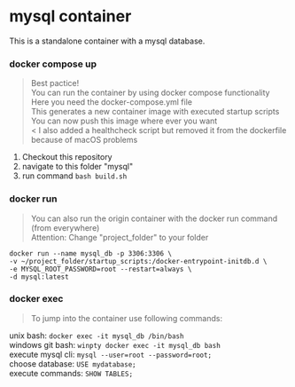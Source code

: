 # mysql container

This is a standalone container with a mysql database.<br/>

### docker compose up

> Best pactice!<br/>
> You can run the container by using docker compose functionality<br/>
> Here you need the docker-compose.yml file<br/>
> This generates a new container image with executed startup scripts<br/>
> You can now push this image where ever you want<br/>
< I also added a healthcheck script but removed it from the dockerfile because of macOS problems<br/>

1. Checkout this repository
2. navigate to this folder "mysql"
2. run command `bash build.sh`

### docker run

> You can also run the origin container with the docker run command (from everywhere)<br/>
> Attention: Change "project_folder" to your folder<br/>

`docker run --name mysql_db -p 3306:3306 \`<br/>
`-v ~/project_folder/startup_scripts:/docker-entrypoint-initdb.d \`<br/>
`-e MYSQL_ROOT_PASSWORD=root --restart=always \`<br/>
`-d mysql:latest`<br/>

### docker exec

> To jump into the container use following commands:<br/>

unix bash: `docker exec -it mysql_db /bin/bash`<br/>
windows git bash: `winpty docker exec -it mysql_db bash`<br/>
execute mysql cli: `mysql --user=root --password=root;`<br/>
choose database: `USE mydatabase;`<br/>
execute commands: `SHOW TABLES;`<br/>
